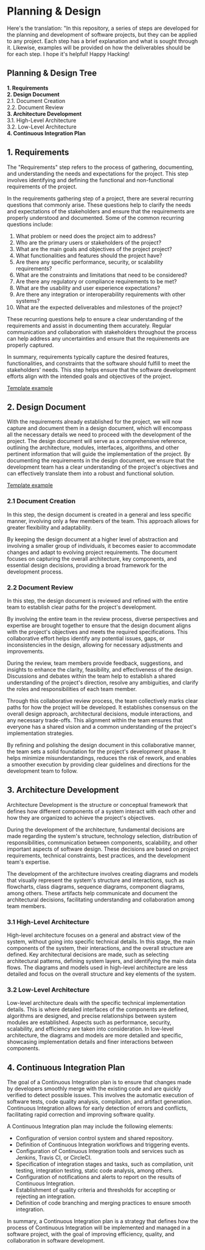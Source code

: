 # Planning & Design

Here's the translation: "In this repository, a series of steps are developed for the planning and development of software projects, but they can be applied to any project. Each step has a brief explanation and what is sought through it. Likewise, examples will be provided on how the deliverables should be for each step. I hope it's helpful! Happy Hacking!

## Planning & Design Tree

  **1. Requirements** <br>
  **2. Design Document** <br>
    2.1. Document Creation <br>
    2.2. Document Review <br>
  **3. Architecture Development** <br>
    3.1. High-Level Architecture <br>
    3.2. Low-Level Architecture <br>
  **4. Continuous Integration Plan** <br>




## 1. Requirements

The "Requirements" step refers to the process of gathering, documenting, and understanding the needs and expectations for the project. This step involves identifying and defining the functional and non-functional requirements of the project.

In the requirements gathering step of a project, there are several recurring questions that commonly arise. These questions help to clarify the needs and expectations of the stakeholders and ensure that the requirements are properly understood and documented. Some of the common recurring questions include:

1. What problem or need does the project aim to address?
2. Who are the primary users or stakeholders of the project?
3. What are the main goals and objectives of the project project?
4. What functionalities and features should the project have?
5. Are there any specific performance, security, or scalability requirements?
6. What are the constraints and limitations that need to be considered?
7. Are there any regulatory or compliance requirements to be met?
8. What are the usability and user experience expectations?
9. Are there any integration or interoperability requirements with other systems?
10. What are the expected deliverables and milestones of the project?

These recurring questions help to ensure a clear understanding of the requirements and assist in documenting them accurately. Regular communication and collaboration with stakeholders throughout the process can help address any uncertainties and ensure that the requirements are properly captured.

In summary, requirements typically capture the desired features, functionalities, and constraints that the software should fulfill to meet the stakeholders' needs. This step helps ensure that the software development efforts align with the intended goals and objectives of the project.

[Template example](requirements_template.md)

## 2. Design Document
With the requirements already established for the project, we will now capture and document them in a design document, which will encompass all the necessary details we need to proceed with the development of the project. The design document will serve as a comprehensive reference, outlining the architecture, modules, interfaces, algorithms, and other pertinent information that will guide the implementation of the project. By documenting the requirements in the design document, we ensure that the development team has a clear understanding of the project's objectives and can effectively translate them into a robust and functional solution.

[Template example](design_doc_template.md)

### 2.1 Document Creation
In this step, the design document is created in a general and less specific manner, involving only a few members of the team. This approach allows for greater flexibility and adaptability.

By keeping the design document at a higher level of abstraction and involving a smaller group of individuals, it becomes easier to accommodate changes and adapt to evolving project requirements. The document focuses on capturing the overall architecture, key components, and essential design decisions, providing a broad framework for the development process.

### 2.2 Document Review
In this step, the design document is reviewed and refined with the entire team to establish clear paths for the project's development.

By involving the entire team in the review process, diverse perspectives and expertise are brought together to ensure that the design document aligns with the project's objectives and meets the required specifications. This collaborative effort helps identify any potential issues, gaps, or inconsistencies in the design, allowing for necessary adjustments and improvements.

During the review, team members provide feedback, suggestions, and insights to enhance the clarity, feasibility, and effectiveness of the design. Discussions and debates within the team help to establish a shared understanding of the project's direction, resolve any ambiguities, and clarify the roles and responsibilities of each team member.

Through this collaborative review process, the team collectively marks clear paths for how the project will be developed. It establishes consensus on the overall design approach, architectural decisions, module interactions, and any necessary trade-offs. This alignment within the team ensures that everyone has a shared vision and a common understanding of the project's implementation strategies.

By refining and polishing the design document in this collaborative manner, the team sets a solid foundation for the project's development phase. It helps minimize misunderstandings, reduces the risk of rework, and enables a smoother execution by providing clear guidelines and directions for the development team to follow.

## 3. Architecture Development
Architecture Development is the structure or conceptual framework that defines how different components of a system interact with each other and how they are organized to achieve the project's objectives.

During the development of the architecture, fundamental decisions are made regarding the system's structure, technology selection, distribution of responsibilities, communication between components, scalability, and other important aspects of software design. These decisions are based on project requirements, technical constraints, best practices, and the development team's expertise.

The development of the architecture involves creating diagrams and models that visually represent the system's structure and interactions, such as flowcharts, class diagrams, sequence diagrams, component diagrams, among others. These artifacts help communicate and document the architectural decisions, facilitating understanding and collaboration among team members.

### 3.1 High-Level Architecture
High-level architecture focuses on a general and abstract view of the system, without going into specific technical details. In this stage, the main components of the system, their interactions, and the overall structure are defined. Key architectural decisions are made, such as selecting architectural patterns, defining system layers, and identifying the main data flows. The diagrams and models used in high-level architecture are less detailed and focus on the overall structure and key elements of the system.

### 3.2 Low-Level Architecture
Low-level architecture deals with the specific technical implementation details. This is where detailed interfaces of the components are defined, algorithms are designed, and precise relationships between system modules are established. Aspects such as performance, security, scalability, and efficiency are taken into consideration. In low-level architecture, the diagrams and models are more detailed and specific, showcasing implementation details and finer interactions between components.

## 4. Continuous Integration Plan
The goal of a Continuous Integration plan is to ensure that changes made by developers smoothly merge with the existing code and are quickly verified to detect possible issues. This involves the automatic execution of software tests, code quality analysis, compilation, and artifact generation. Continuous Integration allows for early detection of errors and conflicts, facilitating rapid correction and improving software quality.

A Continuous Integration plan may include the following elements:

- Configuration of version control system and shared repository.
- Definition of Continuous Integration workflows and triggering events.
- Configuration of Continuous Integration tools and services such as Jenkins, Travis CI, or CircleCI.
- Specification of integration stages and tasks, such as compilation, unit testing, integration testing, static code analysis, among others.
- Configuration of notifications and alerts to report on the results of Continuous Integration.
- Establishment of quality criteria and thresholds for accepting or rejecting an integration.
- Definition of code branching and merging practices to ensure smooth integration.

In summary, a Continuous Integration plan is a strategy that defines how the process of Continuous Integration will be implemented and managed in a software project, with the goal of improving efficiency, quality, and collaboration in software development.
